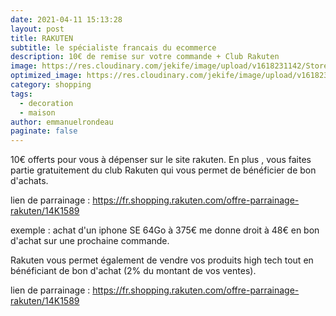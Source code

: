 ```yaml
---
date: 2021-04-11 15:13:28
layout: post
title: RAKUTEN
subtitle: le spécialiste francais du ecommerce
description: 10€ de remise sur votre commande + Club Rakuten
image: https://res.cloudinary.com/jekife/image/upload/v1618231142/Stores-et-rideaux_tgxbfb.jpg
optimized_image: https://res.cloudinary.com/jekife/image/upload/v1618231142/Stores-et-rideaux_tgxbfb.jpg
category: shopping
tags:
  - decoration
  - maison
author: emmanuelrondeau
paginate: false
---
```

10€ offerts pour vous à dépenser sur le site rakuten.
En plus , vous faites partie gratuitement du club Rakuten qui vous permet de bénéficier de bon d'achats.

lien de parrainage : https://fr.shopping.rakuten.com/offre-parrainage-rakuten/14K1589


exemple : achat d'un iphone SE 64Go à 375€ me donne droit à 48€ en bon d'achat sur une prochaine commande.


Rakuten vous permet également de vendre vos produits high tech tout en bénéficiant de bon d'achat (2% du montant de vos ventes).


lien de parrainage : https://fr.shopping.rakuten.com/offre-parrainage-rakuten/14K1589
